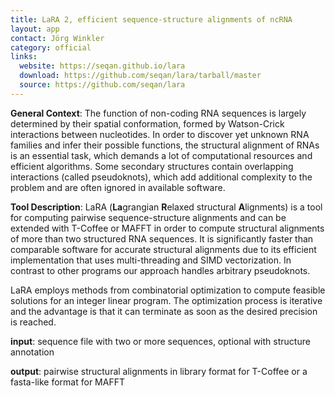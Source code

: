 ```yaml
---
title: LaRA 2, efficient sequence-structure alignments of ncRNA
layout: app
contact: Jörg Winkler
category: official
links:
  website: https://seqan.github.io/lara
  download: https://github.com/seqan/lara/tarball/master
  source: https://github.com/seqan/lara
---
```


**General Context**: The function of non-coding RNA sequences is largely determined by their spatial conformation, 
formed by Watson-Crick interactions between nucleotides. In order to discover yet unknown RNA families and infer their 
possible functions, the structural alignment of RNAs is an essential task, which demands a lot of computational 
resources and efficient algorithms. Some secondary structures contain overlapping interactions (called pseudoknots), 
which add additional complexity to the problem and are often ignored in available software.

**Tool Description**: LaRA (**La**grangian **R**elaxed structural **A**lignments) is a tool for computing pairwise 
sequence-structure alignments and can be extended with T-Coffee or MAFFT in order to compute structural alignments 
of more than two structured RNA sequences. It is significantly faster than comparable software for accurate 
structural alignments due to its efficient implementation that uses multi-threading and SIMD vectorization. 
In contrast to other programs our approach handles arbitrary pseudoknots.

LaRA employs methods from combinatorial optimization to compute feasible solutions for an integer linear program. 
The optimization process is iterative and the advantage is that it can terminate as soon as the desired precision 
is reached.

**input**: sequence file with two or more sequences, optional with structure annotation

**output**: pairwise structural alignments in library format for T-Coffee or a fasta-like format for MAFFT
